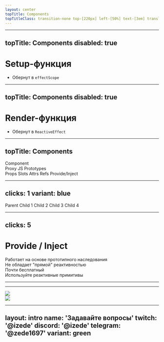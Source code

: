 ```yaml
---
layout: center
topTitle: Components
topTitleClass: transition-none top-[220px] left-[50%] text-[3em] translate-x-[-50%] w-full text-center
---
```



---
topTitle: Components
disabled: true
---

# Setup-функция

<v-clicks>

- Обернут в `effectScope`

</v-clicks>

---
topTitle: Components
disabled: true
---

# Render-функция

<v-clicks>

- Обернут в `ReactiveEffect`

</v-clicks>

---
topTitle: Components
---

<div class="grid grid-rows-3 gap-4">
  <Node class="py-4" inject color="green">Component</Node>
  <div class="grid grid-cols-5 gap-4">
    <Node class="col-span-4" inject color="blue">Proxy</Node>
    <Node class="col-span-1 text-[0.7em]" inject color="red">JS Prototypes</Node>
  </div>
  <div class="grid grid-cols-5 gap-4">
    <Node inject color="blue">Props</Node>
    <Node inject color="blue">Slots</Node>
    <Node inject color="blue">Attrs</Node>
    <Node inject color="blue">Refs</Node>
    <Node inject color="red" class="text-[0.7em]">Provide/Inject</Node>
  </div>
</div>

<!--
- подумать про вырезание provide/inject
-->

---
clicks: 1
variant: blue
---

<Timeline :steps="[{
  parent: 'top-[200px] left-[50%]',
  child1: 'left-[414px] top-[289px]',
  child2: 'left-[570px] top-[289px]',
  child3: 'left-[344px] top-[379px]',
  child4: 'left-[484px] top-[379px]',
  arrowParentChild1: {
    coords: '487:228 413:261',
    class: 'fx duration-500 animate'
  },
  arrowParentChild2: {
    coords: '490:228 570:261',
    class: 'fx duration-500 animate'
  },
  arrowChild1Child3: {
    coords: '413:317 344:350',
    class: 'fx duration-500 animate'
  },
  arrowChild1Child4: {
    coords: '416:317 484:350',
    class: 'fx duration-500 animate'
  },
}]" v-slot="t">

<Node :class="t.parent">Parent</Node>
<Node :class="t.child1">Child 1</Node>
<Node :class="t.child2">Child 2</Node>
<Node :class="t.child3">Child 3</Node>
<Node :class="t.child4">Child 4</Node>

<SvgLayer>
  <SvgArrow :class="t.arrowParentChild1.class" :coords="t.arrowParentChild1.coords" :power="-0.2" />
  <SvgArrow :class="t.arrowParentChild2.class" :coords="t.arrowParentChild2.coords" :power="0.2" />
  <SvgArrow :class="t.arrowChild1Child3.class" :coords="t.arrowChild1Child3.coords" :power="-0.2" />
  <SvgArrow :class="t.arrowChild1Child4.class" :coords="t.arrowChild1Child4.coords" :power="0.2" />
</SvgLayer>

</Timeline>

---
clicks: 5
---

<Timeline :steps="[{
  protoClasses: 'outline outline-2 outline-[#CCCCCC88]',
  reactiveClasses: '-blur-hidden outline-[#00000088]',
  effectClasses: '-blur-hidden outline-[#00000088]',
  primitiveClasses: '-blur-hidden outline-[#00000088]',
  exampleClasses: '',
}, {
  protoClasses: 'outline-[#00000088]',
  reactiveClasses: 'outline outline-2 outline-[#CCCCCC88]',
}, {
  reactiveClasses: 'outline-[#00000088]',
  effectClasses: 'outline outline-2 outline-[#CCCCCC88]',
}, {
  effectClasses: 'outline-[#00000088]',
  primitiveClasses: 'outline outline-2 outline-[#CCCCCC88]',
}]" v-slot="t">

<h1 class="text-center">Provide / Inject</h1>

<div class="grid grid-cols-2 grid-rows-4 gap-[14px] grid-flow-col mt-12">
  <div class="item fx duration-400" :class="t.protoClasses">
    <div class="item-icon">
      <UilBox />
    </div>
    <div>
      Работает на основе прототипного наследования
    </div>
  </div>
  <div class="item fx duration-400" :class="t.reactiveClasses">
    <div class="item-icon">
      <UilBox />
    </div>
    <div>
      Не обладает "прямой" реактивностью
    </div>
  </div>
  <div class="item fx duration-400" :class="t.effectClasses">
    <div class="item-icon">
      <UisSchedule />
    </div>
    <div>
      Почти бесплатный
    </div>
  </div>
  <div class="item fx duration-400" :class="t.primitiveClasses">
    <div class="item-icon">
      <UilBox />
    </div>
    <div>
      Используйте реактивные примитивы
    </div>
  </div>
  <div class="item fx example row-span-4" :class="t.exampleClasses">
    
  </div>
</div>

</Timeline>

---

<VueMap />

---

<img class="center w-[540px]" src="/img/incredible.png" />
<div class="absolute top-0 left-0 w-full h-full backdrop-blur-[30px]" />
<img class="center w-[540px]" src="/img/incredible.png" />

---
layout: intro
name: 'Задавайте вопросы'
twitch: '@izede'
discord: '@izede'
telegram: '@zede1697'
variant: green
---
